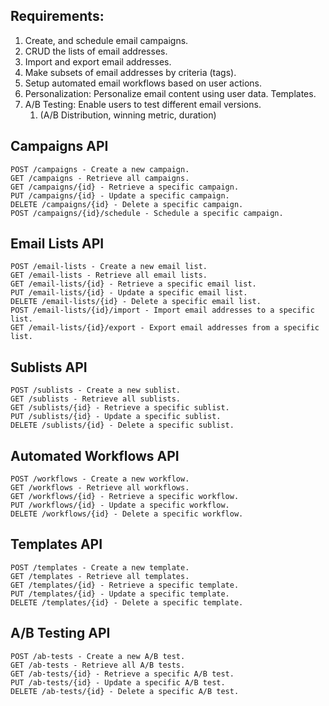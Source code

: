 **Requirements:**
---
1. Create, and schedule email campaigns.
2. CRUD the lists of email addresses.
3. Import and export email addresses.
4. Make subsets of email addresses by criteria (tags).
5. Setup automated email workflows based on user actions.
6. Personalization: Personalize email content using user data. Templates.
7. A/B Testing: Enable users to test different email versions.
   1. (A/B Distribution, winning metric, duration)


Campaigns API
---
```
POST /campaigns - Create a new campaign.
GET /campaigns - Retrieve all campaigns.
GET /campaigns/{id} - Retrieve a specific campaign.
PUT /campaigns/{id} - Update a specific campaign.
DELETE /campaigns/{id} - Delete a specific campaign.
POST /campaigns/{id}/schedule - Schedule a specific campaign.
```

Email Lists API
---
```
POST /email-lists - Create a new email list.
GET /email-lists - Retrieve all email lists.
GET /email-lists/{id} - Retrieve a specific email list.
PUT /email-lists/{id} - Update a specific email list.
DELETE /email-lists/{id} - Delete a specific email list.
POST /email-lists/{id}/import - Import email addresses to a specific list.
GET /email-lists/{id}/export - Export email addresses from a specific list.
```

Sublists API
---
```
POST /sublists - Create a new sublist.
GET /sublists - Retrieve all sublists.
GET /sublists/{id} - Retrieve a specific sublist.
PUT /sublists/{id} - Update a specific sublist.
DELETE /sublists/{id} - Delete a specific sublist.
```

Automated Workflows API  
---
```
POST /workflows - Create a new workflow.
GET /workflows - Retrieve all workflows.
GET /workflows/{id} - Retrieve a specific workflow.
PUT /workflows/{id} - Update a specific workflow.
DELETE /workflows/{id} - Delete a specific workflow.
```

Templates API  
---
```
POST /templates - Create a new template.
GET /templates - Retrieve all templates.
GET /templates/{id} - Retrieve a specific template.
PUT /templates/{id} - Update a specific template.
DELETE /templates/{id} - Delete a specific template.
```


A/B Testing API  
---
```
POST /ab-tests - Create a new A/B test.
GET /ab-tests - Retrieve all A/B tests.
GET /ab-tests/{id} - Retrieve a specific A/B test.
PUT /ab-tests/{id} - Update a specific A/B test.
DELETE /ab-tests/{id} - Delete a specific A/B test.
```
